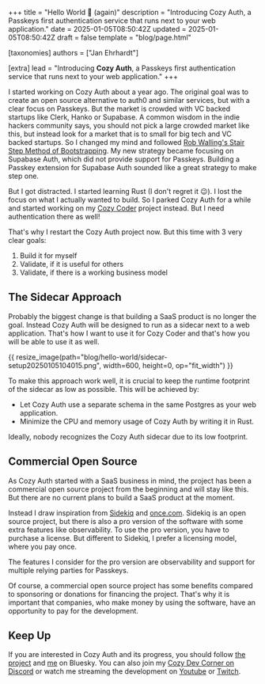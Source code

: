 +++
title = "Hello World 👋 (again)"
description = "Introducing Cozy Auth, a Passkeys first authentication service that runs next to your web application."
date = 2025-01-05T08:50:42Z
updated = 2025-01-05T08:50:42Z
draft = false
template = "blog/page.html"

[taxonomies]
authors = ["Jan Ehrhardt"]

[extra]
lead = "Introducing <b>Cozy Auth</b>, a Passkeys first authentication service that runs next to your web application."
+++

I started working on Cozy Auth about a year ago. The original goal was to create an open source alternative to auth0 and similar services, but with a clear focus on Passkeys. But the market is crowded with VC backed startups like Clerk, Hanko or Supabase. A common wisdom in the indie hackers community says, you should not pick a large crowded market like this, but instead look for a market that is to small for big tech and VC backed startups. So I changed my mind and followed [Rob Walling's Stair Step Method of Bootstrapping](https://robwalling.com/2015/03/26/the-stair-step-method-of-bootstrapping/). My new strategy became focusing on Supabase Auth, which did not provide support for Passkeys. Building a Passkey extension for Supabase Auth sounded like a great strategy to make step one.

But I got distracted. I started learning Rust (I don't regret it 😉). I lost the focus on what I actually wanted to build. So I parked Cozy Auth for a while and started working on my [Cozy Coder](https://cozycoder.app/) project instead. But I need authentication there as well!

That's why I restart the Cozy Auth project now. But this time with 3 very clear goals:

1. Build it for myself
2. Validate, if it is useful for others
3. Validate, if there is a working business model
## The Sidecar Approach
Probably the biggest change is that building a SaaS product is no longer the goal. Instead Cozy Auth will be designed to run as a sidecar next to a web application. That's how I want to use it for Cozy Coder and that's how you will be able to use it as well.

{{ resize_image(path="blog/hello-world/sidecar-setup20250105104015.png", width=600, height=0, op="fit_width") }}

To make this approach work well, it is crucial to keep the runtime footprint of the sidecar as low as possible. This will be achieved by:

- Let Cozy Auth use a separate schema in the same Postgres as your web application.
- Minimize the CPU and memory usage of Cozy Auth by writing it in Rust.

Ideally, nobody recognizes the Cozy Auth sidecar due to its low footprint.
## Commercial Open Source
As Cozy Auth started with a SaaS business in mind, the project has been a commercial open source project from the beginning and will stay like this. But there are no current plans to build a SaaS product at the moment.

Instead I draw inspiration from [Sidekiq](https://sidekiq.org) and [once.com](https://once.com). Sidekiq is an open source project, but there is also a pro version of the software with some extra features like observability. To use the pro version, you have to purchase a license. But different to Sidekiq, I prefer a licensing model, where you pay once.

The features I consider for the pro version are observability and support for multiple relying parties for Passkeys.

Of course, a commercial open source project has some benefits compared to sponsoring or donations for financing the project. That's why it is important that companies, who make money by using the software, have an opportunity to pay for the development.
## Keep Up
If you are interested in Cozy Auth and its progress, you should follow [the project](https://bsky.app/profile/cozyauth.dev) and [me](https://bsky.app/profile/jehrhardt.bsky.social) on Bluesky. You can also join my [Cozy Dev Corner on Discord](https://discord.gg/QaCTXq2Gxm) or watch me streaming the development on [Youtube](https://www.youtube.com/@jehrhardt) or [Twitch](https://www.twitch.tv/jehrhardt).